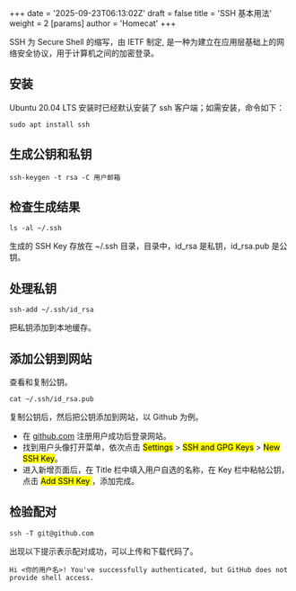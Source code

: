 +++
date = '2025-09-23T06:13:02Z'
draft = false
title = 'SSH 基本用法'
weight = 2
[params]
    author = 'Homecat'
+++

SSH 为 Secure Shell 的缩写，由 IETF 制定, 是一种为建立在应用层基础上的网络安全协议，用于计算机之间的加密登录。

## 安装

Ubuntu 20.04 LTS 安装时已经默认安装了 ssh 客户端；如需安装，命令如下：

```
sudo apt install ssh
```
## 生成公钥和私钥

```
ssh-keygen -t rsa -C 用户邮箱
```

## 检查生成结果

```
ls -al ~/.ssh
```

生成的 SSH Key 存放在 ~/.ssh 目录，目录中，id_rsa 是私钥，id_rsa.pub 是公钥。

## 处理私钥

```
ssh-add ~/.ssh/id_rsa
```

把私钥添加到本地缓存。

## 添加公钥到网站

查看和复制公钥。

```
cat ~/.ssh/id_rsa.pub
```

复制公钥后，然后把公钥添加到网站，以 Github 为例。
- 在 [github.com](https://github.com) 注册用户成功后登录网站。
- 找到用户头像打开菜单，依次点击 <mark>Settings</mark> > <mark>SSH and GPG Keys</mark> > <mark>New SSH Key</mark>。
- 进入新增页面后，在 Title 栏中填入用户自选的名称，在 Key 栏中粘帖公钥，点击  <mark>Add SSH Key </mark>，添加完成。

## 检验配对

```
ssh -T git@github.com 
```

出现以下提示表示配对成功，可以上传和下载代码了。

```
Hi <你的用户名>! You've successfully authenticated, but GitHub does not provide shell access.
```
